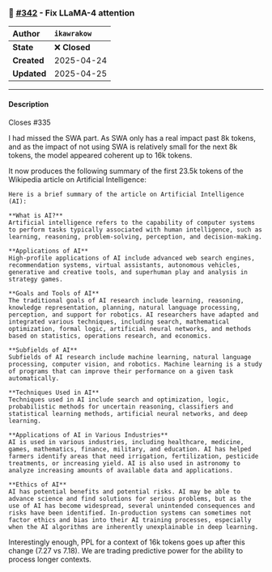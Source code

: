 ### 🐛 [#342](https://github.com/ikawrakow/ik_llama.cpp/pull/342) - Fix LLaMA-4 attention

| **Author** | `ikawrakow` |
| :--- | :--- |
| **State** | ❌ **Closed** |
| **Created** | 2025-04-24 |
| **Updated** | 2025-04-25 |

---

#### Description

Closes #335 

I had missed the SWA part. As SWA only has a real impact past 8k tokens, and as the impact of not using SWA is relatively small for the next 8k tokens, the model appeared coherent up to 16k tokens.

It now produces the following summary of the first 23.5k tokens of the Wikipedia article on Artificial Intelligence:
```
Here is a brief summary of the article on Artificial Intelligence (AI):

**What is AI?**
Artificial intelligence refers to the capability of computer systems to perform tasks typically associated with human intelligence, such as learning, reasoning, problem-solving, perception, and decision-making.

**Applications of AI**
High-profile applications of AI include advanced web search engines, recommendation systems, virtual assistants, autonomous vehicles, generative and creative tools, and superhuman play and analysis in strategy games.

**Goals and Tools of AI**
The traditional goals of AI research include learning, reasoning, knowledge representation, planning, natural language processing, perception, and support for robotics. AI researchers have adapted and integrated various techniques, including search, mathematical optimization, formal logic, artificial neural networks, and methods based on statistics, operations research, and economics.

**Subfields of AI**
Subfields of AI research include machine learning, natural language processing, computer vision, and robotics. Machine learning is a study of programs that can improve their performance on a given task automatically.

**Techniques Used in AI**
Techniques used in AI include search and optimization, logic, probabilistic methods for uncertain reasoning, classifiers and statistical learning methods, artificial neural networks, and deep learning.

**Applications of AI in Various Industries**
AI is used in various industries, including healthcare, medicine, games, mathematics, finance, military, and education. AI has helped farmers identify areas that need irrigation, fertilization, pesticide treatments, or increasing yield. AI is also used in astronomy to analyze increasing amounts of available data and applications.

**Ethics of AI**
AI has potential benefits and potential risks. AI may be able to advance science and find solutions for serious problems, but as the use of AI has become widespread, several unintended consequences and risks have been identified. In-production systems can sometimes not factor ethics and bias into their AI training processes, especially when the AI algorithms are inherently unexplainable in deep learning.
```

Interestingly enough, PPL for a context of 16k tokens goes up after this change (7.27 vs 7.18). We are trading predictive power for the ability to process longer contexts.